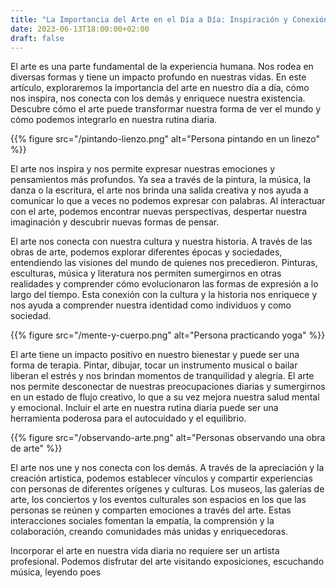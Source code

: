 ```yaml
---
title: "La Importancia del Arte en el Día a Día: Inspiración y Conexión en Nuestras Vidas"
date: 2023-06-13T18:00:00+02:00
draft: false
---
```



El arte es una parte fundamental de la experiencia humana. Nos rodea en diversas formas y tiene un impacto profundo en nuestras vidas. En este artículo, exploraremos la importancia del arte en nuestro día a día, cómo nos inspira, nos conecta con los demás y enriquece nuestra existencia. Descubre cómo el arte puede transformar nuestra forma de ver el mundo y cómo podemos integrarlo en nuestra rutina diaria.

{{% figure src="/pintando-lienzo.png" alt="Persona pintando en un linezo" %}}


El arte nos inspira y nos permite expresar nuestras emociones y pensamientos más profundos. Ya sea a través de la pintura, la música, la danza o la escritura, el arte nos brinda una salida creativa y nos ayuda a comunicar lo que a veces no podemos expresar con palabras. Al interactuar con el arte, podemos encontrar nuevas perspectivas, despertar nuestra imaginación y descubrir nuevas formas de pensar.


El arte nos conecta con nuestra cultura y nuestra historia. A través de las obras de arte, podemos explorar diferentes épocas y sociedades, entendiendo las visiones del mundo de quienes nos precedieron. Pinturas, esculturas, música y literatura nos permiten sumergirnos en otras realidades y comprender cómo evolucionaron las formas de expresión a lo largo del tiempo. Esta conexión con la cultura y la historia nos enriquece y nos ayuda a comprender nuestra identidad como individuos y como sociedad.

{{% figure src="/mente-y-cuerpo.png" alt="Persona practicando yoga" %}}

El arte tiene un impacto positivo en nuestro bienestar y puede ser una forma de terapia. Pintar, dibujar, tocar un instrumento musical o bailar liberan el estrés y nos brindan momentos de tranquilidad y alegría. El arte nos permite desconectar de nuestras preocupaciones diarias y sumergirnos en un estado de flujo creativo, lo que a su vez mejora nuestra salud mental y emocional. Incluir el arte en nuestra rutina diaria puede ser una herramienta poderosa para el autocuidado y el equilibrio.

{{% figure src="/observando-arte.png" alt="Personas observando una obra de arte" %}}

El arte nos une y nos conecta con los demás. A través de la apreciación y la creación artística, podemos establecer vínculos y compartir experiencias con personas de diferentes orígenes y culturas. Los museos, las galerías de arte, los conciertos y los eventos culturales son espacios en los que las personas se reúnen y comparten emociones a través del arte. Estas interacciones sociales fomentan la empatía, la comprensión y la colaboración, creando comunidades más unidas y enriquecedoras.

Incorporar el arte en nuestra vida diaria no requiere ser un artista profesional. Podemos disfrutar del arte visitando exposiciones, escuchando música, leyendo poes



